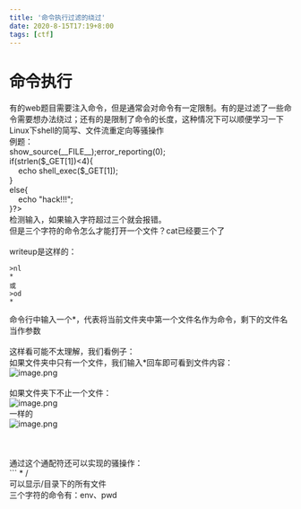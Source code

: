 ```yaml
---
title: '命令执行过滤的绕过'
date: 2020-8-15T17:19+8:00
tags: [ctf]
---
```

# 命令执行

有的web题目需要注入命令，但是通常会对命令有一定限制。有的是过滤了一些命令需要想办法绕过；还有的是限制了命令的长度，这种情况下可以顺便学习一下Linux下shell的简写、文件流重定向等骚操作<br />例题：<br /><?php<br />show_source(__FILE__);error_reporting(0);<br />if(strlen($_GET[1])<4){<br />     echo shell_exec($_GET[1]);<br />}<br />else{<br />     echo "hack!!!";<br />}?><br />检测输入，如果输入字符超过三个就会报错。<br />但是三个字符的命令怎么才能打开一个文件？cat已经要三个了<br />
<br />writeup是这样的：
```shell
>nl
*
或
>od
*
```
命令行中输入一个*，代表将当前文件夹中第一个文件名作为命令，剩下的文件名当作参数<br />
<br />这样看可能不太理解，我们看例子：<br />如果文件夹中只有一个文件，我们输入*回车即可看到文件内容：<br />![image.png](https://cdn.nlark.com/yuque/0/2020/png/595179/1597239558574-7b57c1d5-a4a8-4233-91cd-4b309187ff75.png#align=left&display=inline&height=89&margin=%5Bobject%20Object%5D&name=image.png&originHeight=178&originWidth=456&size=13115&status=done&style=none&width=228)<br />
<br />如果文件夹下不止一个文件：<br />![image.png](https://cdn.nlark.com/yuque/0/2020/png/595179/1597239603778-d06a51f1-4c60-4829-b978-25678352783e.png#align=left&display=inline&height=137&margin=%5Bobject%20Object%5D&name=image.png&originHeight=273&originWidth=594&size=24926&status=done&style=none&width=297)<br />一样的<br />![image.png](https://cdn.nlark.com/yuque/0/2020/png/595179/1597239770536-1b703074-e853-42a7-9dc9-eea6310da7a1.png#align=left&display=inline&height=226&margin=%5Bobject%20Object%5D&name=image.png&originHeight=452&originWidth=734&size=41751&status=done&style=none&width=367)<br />
<br />
<br />
<br />通过这个通配符还可以实现的骚操作：<br />``` * /<br />可以显示/目录下的所有文件<br />三个字符的命令有：env、pwd<br />
